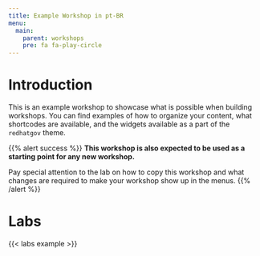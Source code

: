 ```yaml
---
title: Example Workshop in pt-BR
menu:
  main:
    parent: workshops
    pre: fa fa-play-circle 
---
```


# Introduction

This is an example workshop to showcase what is possible when building
workshops. You can find examples of how to organize your content, what
shortcodes are available, and the widgets available as a part of the
`redhatgov` theme.

{{% alert success %}}
**This workshop is also expected to be used as a starting point for any new
workshop.**

Pay special attention to the lab on how to copy this workshop and what changes
are required to make your workshop show up in the menus.
{{% /alert %}}

# Labs

{{< labs example >}}
